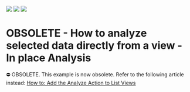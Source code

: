 <!-- default badges list -->
![](https://img.shields.io/endpoint?url=https://codecentral.devexpress.com/api/v1/VersionRange/134075009/14.1.3%2B)
[![](https://img.shields.io/badge/Open_in_DevExpress_Support_Center-FF7200?style=flat-square&logo=DevExpress&logoColor=white)](https://supportcenter.devexpress.com/ticket/details/E964)
[![](https://img.shields.io/badge/📖_How_to_use_DevExpress_Examples-e9f6fc?style=flat-square)](https://docs.devexpress.com/GeneralInformation/403183)
<!-- default badges end -->

# OBSOLETE - How to analyze selected data directly from a view - In place Analysis


⛔ OBSOLETE. This example is now obsolete. Refer to the following article instead: [How to: Add the Analyze Action to List Views](https://docs.devexpress.com/eXpressAppFramework/113049/ui-construction/controllers-and-actions/actions/how-to-add-the-analyze-action-to-list-views)
